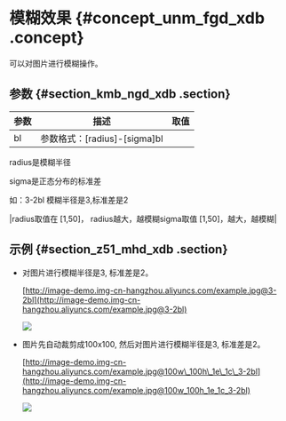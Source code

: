 # 模糊效果 {#concept_unm_fgd_xdb .concept}

可以对图片进行模糊操作。

## 参数 {#section_kmb_ngd_xdb .section}

|参数|描述|取值|
|--|--|--|
|bl| 参数格式：\[radius\]-\[sigma\]bl

 radius是模糊半径

 sigma是正态分布的标准差

 如：3-2bl 模糊半径是3,标准差是2

 |radius取值在 \[1,50\]， radius越大，越模糊sigma取值 \[1,50\]，越大，越模糊|

## 示例 {#section_z51_mhd_xdb .section}

-   对图片进行模糊半径是3, 标准差是2。

    [http://image-demo.img-cn-hangzhou.aliyuncs.com/example.jpg@3-2bl](http://image-demo.img-cn-hangzhou.aliyuncs.com/example.jpg@3-2bl)

    ![](images/3374_zh-CN.jpg@3-2bl)

-   图片先自动裁剪成100x100, 然后对图片进行模糊半径是3, 标准差是2。

    [http://image-demo.img-cn-hangzhou.aliyuncs.com/example.jpg@100w\_100h\_1e\_1c\_3-2bl](http://image-demo.img-cn-hangzhou.aliyuncs.com/example.jpg@100w_100h_1e_1c_3-2bl)

    ![](images/3375_zh-CN.jpg@100w_100h_1e_1c_3-2bl)


